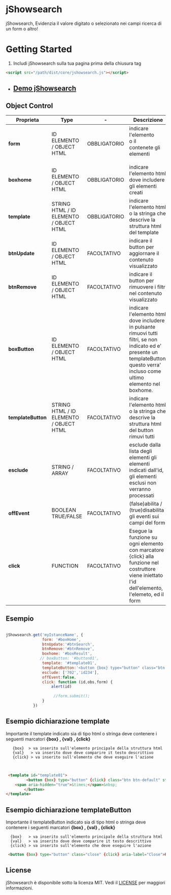 # jShowsearch
jShowsearch, Evidenzia il valore digitato o selezionato nei campi ricerca di un form o altro!

# Getting Started

1. Includi jShowsearch sulla tua pagina prima della chiusura tag </body> 
```html
<script src="/path/dist/core/jshowsearch.js"></script>
```

* ## [Demo jShowsearch](https://mssalvo.github.io/jShowsearch/)

## Object Control

Proprieta | Type | - | Descrizione  
------- | ------- | ------- | -------
**form** |ID ELEMENTO / OBJECT HTML | OBBLIGATORIO | indicare l'elemento <form> o il <div> contenete gli elementi
**boxhome**   |ID ELEMENTO / OBJECT HTML | OBBLIGATORIO | indicare l'elemento html dove includere gli elementi creati
**template**  |STRING HTML / ID ELEMENTO / OBJECT HTML | OBBLIGATORIO | indicare l'elemento html o la stringa che descrive la struttura html del template	
**btnUpdate** |ID ELEMENTO / OBJECT HTML | FACOLTATIVO | indicare il button per aggiornare il contenuto visualizzato
**btnRemove** |ID ELEMENTO / OBJECT HTML | FACOLTATIVO | indicare il button per rimuovere i filtri nel contenuto visualizzato
**boxButton** |ID ELEMENTO / OBJECT HTML | FACOLTATIVO | indicare l'elemento html dove includere in pulsante rimuovi tutti filtri, se non indicato ed e' presente un templateButton, questo verra' incluso come ultimo elemento nel boxhome.
**templateButton** |STRING HTML / ID ELEMENTO / OBJECT HTML | FACOLTATIVO  | indicare l'elemento html o la stringa che descrive la struttura html del button rimuvi tutti
**esclude** 	|STRING / ARRAY  | FACOLTATIVO | esclude dalla lista degli elementi gli elementi indicati dall'id, gli elementi esclusi non verranno processati
**offEvent**  |BOOLEAN TRUE/FALSE | FACOLTATIVO | (false)abilita / (true)disabilita gli eventi sui campi del form 
**click** |FUNCTION | FACOLTATIVO | Esegue la funzione su ogni elemento con marcatore {click}  alla funzione nel costruttore viene iniettato l'id dell'elemento, l'elemeto, ed il form 



## Esempio

```js

jShowsearch.get('myIstanceName', {
                form: '#boxHome',
                btnUpdate:'#btnSearch',
                btnRemove:'#btnRemove',
                boxhome: '#boxResult',
               // boxButton: '#button01',
                template: '#template01',
                templateButton:'<button {box} type="button" class="btn btn-danger" {click} aria-label="Close" style="margin-left:10px;color:#ffffff">Rimuovi Filtri <span aria-hidden="true">&times;</span></button>',
                esclude: ['702','id234'],
                offEvent:false,
                click: function (id,obs,form) {
                    alert(id)
                    
                     //form.submit();
                }
            })

```
## Esempio dichiarazione template
 Importante il template indicato sia di tipo html o stringa deve contenere i seguenti marcatori **{box} , {val} , {click}**
 ```
    {box}  > va inserito sull'elemento principale della struttura html
    {val}   > va inserito dove deve comparire it testo descrittivo
    {click} > va inserito sull'elemento che deve eseguire l'azione
  ```
 ##
 
```html

 <template id="template01">
         <button {box} type="button" {click} class="btn btn-default" style="background-color: #0452a5;margin-left:8px;color:#ffffff">  {val}
	<span aria-hidden="true">&times;</span>&nbsp;
        </button>  
</template>

```

 ## Esempio dichiarazione templateButton
Importante il templateButton indicato sia di tipo html o stringa deve contenere  i seguenti marcatori **{box} , {val} , {click}**  
```      
  {box}   > va inserito sull'elemento principale della struttura html
  {val}   > va inserito dove deve comparire it testo descrittivo
  {click} > va inserito sull'elemento che deve eseguire l'azione              
  ```
 ```html
  <button {box} type="button" class="close" {click} aria-label="Close">Rimuovi Filtri <span aria-hidden="true">&times;</span></button>
```


 ## License

jShowsearch è disponibile sotto la licenza MIT. Vedi il [LICENSE](https://github.com/mssalvo/jShowsearch/blob/master/LICENSE) per maggiori informazioni.


